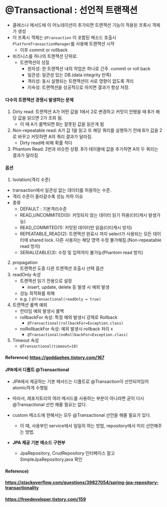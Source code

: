 # @Transactional : 선언적 트랜잭션

* 클래스나 메서드에 이 어노테이션이 추가되면 트랜잭션 기능이 적용된 프록시 객체가 생성
* 이 프록시 객체는 `@Transaction` 이 포함된 메소드 호출시 `PlatformTransactionManager`를 사용해 트랜잭션 시작
  * 이후 commit or rollback
* 비즈니스를 하나의 트랜잭션 단위로.
  * 트랜잭션의 성질
    * 원자성: 한 트랜잭션 내의 작업은 하나로 간주. commit or roll back
    * 일관성: 일관성 있는 DB.(data integrity 만족)
    * 격리성: 동시 실행되는 트랜젝션이 서로 영향이 없도록 격리
    * 지속성: 트랜잭션을 성공적으로 마치면 결과가 항상 저장.

#### 다수의 트랜잭션 경쟁시 발생하는 문제

1. Dirty read: 트랜잭션 A가 어떤 값을 1에서 2로 변경하고 커밋이 안됐을 때 B가 해당 값을 읽으면 2가 조회 됨.
   * 이 때 A가 롤백되면 B는 잘못된 값을 읽은게 됨
2. Non-repeatable read: A가 값 1을 읽고 또 해당 쿼리를 실행하기 전에 B가 값을 2로 바꾸고 커밋하면 A의 쿼리 결과가 달라짐.
   * Dirty read에 비해 확률 적다
3. Phantom Read: 2번과 비슷한 상황. B가 테이블에 값을 추가하면 A의 두 쿼리는 결과가 달라짐



#### 옵션

1. Isolation(격리 수준) 

* transaction에서 일관성 없는 데이터를 허용하는 수준.
* 격리 수준이 올라갈수록 성능 저하 이슈
* 종류
  * DEFAULT : 기본격리수준
  * READ_UNCOMMITED(0): 커밋되지 않는 데이터 읽기 허용(더티캐시 발생가능)
  * READ_COMMITED(1): 커밋된 데이터만 읽음(더티캐시 방지)
  * REPEATABLE_READ(2): 트랜잭션 완료시 까지 select가 사용되는 모든 데이터에 shared lock. 다른 사용자는 해당 영역 수정 불가해짐.(Non-repeatable read 방지)
  * SERIALIZABLE(3): 수정 및 입력까지 불가능(Phantom read 방지)

2. propagation
   * 트랜잭션 도중 다른 트랜잭션 호출시 선택 옵션
3. readOnly 속성
   * 트랜잭션 읽기 전용으로 설정
     * insert, update, delete 등 발생 시 예외 발생 
   * 성능 최적화를 위해
   * e.g. ) `@Transactional(readOnly = true)`
4. 트랜잭션 롤백 예외
   * 런타임 예외 발생시 롤백
   * rollbackFor 속성: 특정 예외 발생시 강제로 Rollback
     * `@Transactional(rollbackFor=Exception.class)`
   * noRollbackFor 속성: 예외 발생시 rollback 처리 x
     * `@Transactional(noRollbackFor=Exception.class)`
5. Timeout 속성
   * `@Transactional(timeout=10)`



#### Reference) https://goddaehee.tistory.com/167



#### JPA에서 디폴트 @Transactional

* JPA에서 제공하는 기본 메서드는 디폴트로 @Transaction이 선언되어있어 atomic하게 수행됨
* 따라서, 레포지토리의 여러 메서드를 사용하는 부분이 아니라면 굳이 다시 @Transactional 선언 해줄 필요는 없다.
* custom 메소드에 한해서는 모두 @Transactional 선언을 해줄 필요가 있다.
  * 이 때, 사용부인 service에서 일일히 하는 방법, repository에서 미리 선언해주는 방법.

* **JPA 제공 기본 메소드 구현부** 
  * JpaRepository, CrudRepository 인터페이스 말고 SimpleJpaRepository.java 확인 



#### Reference)

#### https://stackoverflow.com/questions/39827054/spring-jpa-repository-transactionality

#### https://freedeveloper.tistory.com/159

